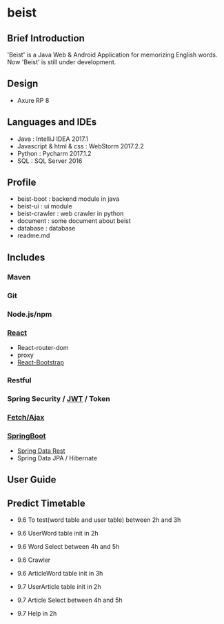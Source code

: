 # beist

## Brief Introduction
'Beist' is a Java Web & Android Application for memorizing English words.
Now 'Beist' is still under development.

## Design
* Axure RP 8

## Languages and IDEs
* Java : IntelliJ IDEA 2017.1
* Javascript & html & css : WebStorm 2017.2.2
* Python : Pycharm 2017.1.2
* SQL : SQL Server 2016

## Profile
* beist-boot : backend module in java
* beist-ui : ui module
* beist-crawler : web crawler in python
* document : some document about beist
* database : database
* readme.md

## Includes
### Maven
### Git
### Node.js/npm
### [React](https://github.com/facebookincubator/create-react-app)
* React-router-dom
* proxy
* [React-Bootstrap](https://react-bootstrap.github.io/)

### Restful
### Spring Security / [JWT](https://github.com/jwtk/jjwt) / Token

### [Fetch/Ajax](https://github.github.io/fetch/)
### [SpringBoot](http://projects.spring.io/spring-boot/)
* [Spring Data Rest](https://spring.io/guides/tutorials/react-and-spring-data-rest/)
* Spring Data JPA / Hibernate

## User Guide

## Predict Timetable
* 9.6 To test(word table and user table)  between 2h and 3h
* 9.6 UserWord table init  in 2h
* 9.6 Word Select between 4h and 5h
* 9.6 Crawler

* 9.6 ArticleWord table init in 3h
* 9.7 UserArticle table init in 2h
* 9.7 Article Select between 4h and 5h
* 9.7 Help in 2h
